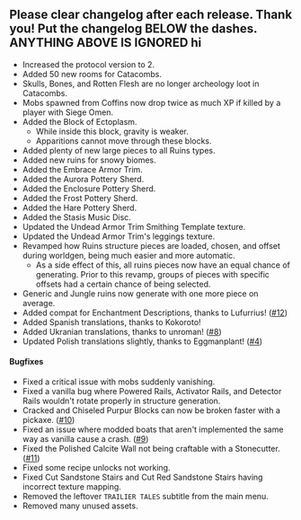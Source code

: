Please clear changelog after each release.
Thank you!
Put the changelog BELOW the dashes. ANYTHING ABOVE IS IGNORED
hi
-----------------
- Increased the protocol version to 2.
- Added 50 new rooms for Catacombs.
- Skulls, Bones, and Rotten Flesh are no longer archeology loot in Catacombs.
- Mobs spawned from Coffins now drop twice as much XP if killed by a player with Siege Omen.
- Added the Block of Ectoplasm.
  - While inside this block, gravity is weaker.
  - Apparitions cannot move through these blocks.
- Added plenty of new large pieces to all Ruins types.
- Added new ruins for snowy biomes.
- Added the Embrace Armor Trim.
- Added the Aurora Pottery Sherd.
- Added the Enclosure Pottery Sherd.
- Added the Frost Pottery Sherd.
- Added the Hare Pottery Sherd.
- Added the Stasis Music Disc.
- Updated the Undead Armor Trim Smithing Template texture.
- Updated the Undead Armor Trim's leggings texture.
- Revamped how Ruins structure pieces are loaded, chosen, and offset during worldgen, being much easier and more automatic.
  - As a side effect of this, all ruins pieces now have an equal chance of generating. Prior to this revamp, groups of pieces with specific offsets had a certain chance of being selected.
- Generic and Jungle ruins now generate with one more piece on average.
- Added compat for Enchantment Descriptions, thanks to Lufurrius! ([#12](https://github.com/FrozenBlock/TrailierTales/pull/12))
- Added Spanish translations, thanks to Kokoroto!
- Added Ukranian translations, thanks to unroman! ([#8](https://github.com/FrozenBlock/TrailierTales/pull/8))
- Updated Polish translations slightly, thanks to Eggmanplant! ([#4](https://github.com/FrozenBlock/TrailierTales/pull/4))

#### Bugfixes
- Fixed a critical issue with mobs suddenly vanishing.
- Fixed a vanilla bug where Powered Rails, Activator Rails, and Detector Rails wouldn't rotate properly in structure generation.
- Cracked and Chiseled Purpur Blocks can now be broken faster with a pickaxe. ([#10](https://github.com/FrozenBlock/TrailierTales/issues/10))
- Fixed an issue where modded boats that aren't implemented the same way as vanilla cause a crash. ([#9](https://github.com/FrozenBlock/TrailierTales/issues/9))
- Fixed the Polished Calcite Wall not being craftable with a Stonecutter. ([#11](https://github.com/FrozenBlock/TrailierTales/issues/11))
- Fixed some recipe unlocks not working.
- Fixed Cut Sandstone Stairs and Cut Red Sandstone Stairs having incorrect texture mapping.
- Removed the leftover `TRAILIER TALES` subtitle from the main menu.
- Removed many unused assets.
